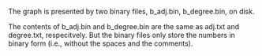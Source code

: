 The graph is presented by two binary files, b_adj.bin, b_degree.bin, on disk. 

The contents of b_adj.bin and b_degree.bin are the same as adj.txt and degree.txt, respecitvely. But the binary files only store the numbers in binary form (i.e., without the spaces and the comments).
